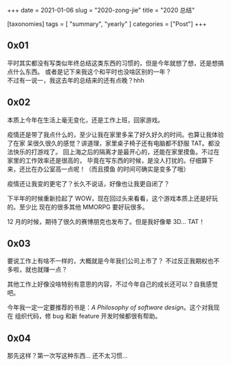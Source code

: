 +++
date = 2021-01-06
slug = "2020-zong-jie"
title = "2020 总结"

[taxonomies]
tags = [ "summary", "yearly" ]
categories = ["Post"]
+++

## 0x01
平时其实都没有写类似年终总结这类东西的习惯的，但是今年就想了想，还是想搞点什么东西。
或者是记下来我这个和平时也没啥区别的一年？  
不过有一说一，我这去年的总结来的还有点晚？hhh

<!-- more -->

## 0x02
本质上今年在生活上毫无变化，还是工作上班，回家游戏。  

疫情还是带了我点什么的，至少让我在家里多呆了好久好久的时间。也算让我体验了在家
呆很久很久的感觉？讲道理，家里桌子椅子还有电脑都不舒服 TAT。都没法快乐的打游戏了。
回上海之后的隔离才是最开心的，还能在家里摸鱼。不过在家里的工作效率还是很高的，
毕竟在写东西的时候，是没人打扰的。仔细算下来，还比在办公室高一点呢！（而且摸鱼
的时间可确实是变多了哦）

疫情还让我变的更宅了？长久不说话，好像也让我更自闭了？

下半年的时候重新捡起了 WOW，现在回过头来看看，这个游戏本质上还是好玩的。至少比
现在的很多其他 MMORPG 要好玩很多。

12 月的时候，期待了很久的赛博朋克也发布了。但是我好像晕 3D… TAT！

## 0x03
要说工作上有啥不一样的，大概就是今年我们公司上市了？
不过反正我期权也不多啦，就也就赚一点？

其他工作上好像没啥特别有意思的内容，不过今年自己的成长还可以？自我感觉吧。

今年我一定一定要推荐的书是：*A Philosophy of software design*。这个对我现在
组织代码，修 bug 和新 feature 开发时候都很有帮助。

## 0x04
那先这样？第一次写这种东西… 还不太习惯…



